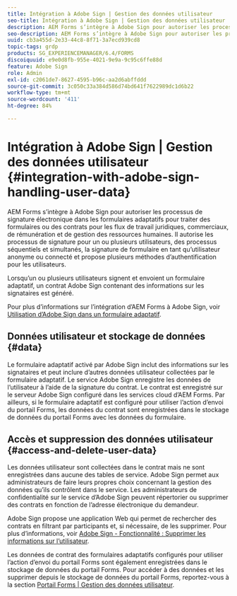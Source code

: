 ```yaml
---
title: Intégration à Adobe Sign | Gestion des données utilisateur
seo-title: Intégration à Adobe Sign | Gestion des données utilisateur
description: AEM Forms s’intègre à Adobe Sign pour autoriser les processus de signature électronique dans les formulaires adaptatifs pour traiter des formulaires ou des contrats pour les flux de travail juridiques, commerciaux, de rémunération et de gestion des ressources humaines. Explorez plus en détail les données utilisateur, les entrepôts de données, ainsi que l’accès et la suppression des données utilisateur.
seo-description: AEM Forms s’intègre à Adobe Sign pour autoriser les processus de signature électronique dans les formulaires adaptatifs pour traiter des formulaires ou des contrats pour les flux de travail juridiques, commerciaux, de rémunération et de gestion des ressources humaines. Explorez plus en détail les données utilisateur, les entrepôts de données, ainsi que l’accès et la suppression des données utilisateur.
uuid: cb3a455d-2e33-44c8-8f71-3a7ecd939cd8
topic-tags: grdp
products: SG_EXPERIENCEMANAGER/6.4/FORMS
discoiquuid: e9e0d8fb-955e-4021-9e9a-9c95c6ffe88d
feature: Adobe Sign
role: Admin
exl-id: c2061de7-8627-4595-b96c-aa2d6abffddd
source-git-commit: 3c050c33a384d586d74bd641f7622989dc1d6b22
workflow-type: tm+mt
source-wordcount: '411'
ht-degree: 84%

---
```


# Intégration à Adobe Sign | Gestion des données utilisateur {#integration-with-adobe-sign-handling-user-data}

AEM Forms s’intègre à Adobe Sign pour autoriser les processus de signature électronique dans les formulaires adaptatifs pour traiter des formulaires ou des contrats pour les flux de travail juridiques, commerciaux, de rémunération et de gestion des ressources humaines. Il autorise les processus de signature pour un ou plusieurs utilisateurs, des processus séquentiels et simultanés, la signature de formulaire en tant qu’utilisateur anonyme ou connecté et propose plusieurs méthodes d’authentification pour les utilisateurs.

Lorsqu’un ou plusieurs utilisateurs signent et envoient un formulaire adaptatif, un contrat Adobe Sign contenant des informations sur les signataires est généré.

Pour plus d’informations sur l’intégration d’AEM Forms à Adobe Sign, voir [Utilisation d’Adobe Sign dans un formulaire adaptatif](/help/forms/using/working-with-adobe-sign.md).

## Données utilisateur et stockage de données {#data}

Le formulaire adaptatif activé par Adobe Sign inclut des informations sur les signataires et peut inclure d’autres données utilisateur collectées par le formulaire adaptatif. Le service Adobe Sign enregistre les données de l’utilisateur à l’aide de la signature du contrat. Le contrat est enregistré sur le serveur Adobe Sign configuré dans les services cloud d’AEM Forms. Par ailleurs, si le formulaire adaptatif est configuré pour utiliser l’action d’envoi du portail Forms, les données du contrat sont enregistrées dans le stockage de données du portail Forms avec les données du formulaire.

## Accès et suppression des données utilisateur {#access-and-delete-user-data}

Les données utilisateur sont collectées dans le contrat mais ne sont enregistrées dans aucune des tables de service. Adobe Sign permet aux administrateurs de faire leurs propres choix concernant la gestion des données qu’ils contrôlent dans le service. Les administrateurs de confidentialité sur le service d’Adobe Sign peuvent répertorier ou supprimer des contrats en fonction de l’adresse électronique du demandeur.

Adobe Sign propose une application Web qui permet de rechercher des contrats en filtrant par participants et, si nécessaire, de les supprimer. Pour plus d’informations, voir [Adobe Sign - Fonctionnalité : Supprimer les informations sur l’utilisateur](https://helpx.adobe.com/sign/help/adobesign_gdpr_user_deletion.html).

Les données de contrat des formulaires adaptatifs configurés pour utiliser l’action d’envoi du portail Forms sont également enregistrées dans le stockage de données du portail Forms. Pour accéder à des données et les supprimer depuis le stockage de données du portail Forms, reportez-vous à la section [Portail Forms | Gestion des données utilisateur](/help/forms/using/forms-portal-handling-user-data.md).

